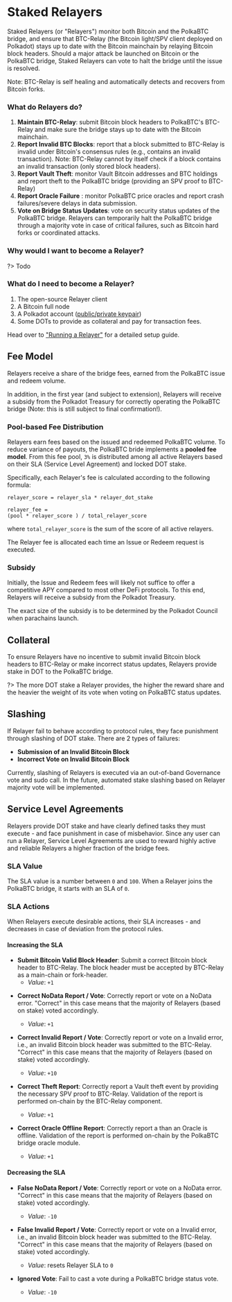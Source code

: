 # Staked Relayers

Staked Relayers (or "Relayers") monitor both Bitcoin and the PolkaBTC bridge, and ensure that BTC-Relay (the Bitcoin light/SPV client deployed on Polkadot) stays up to date with the Bitcoin mainchain by relaying Bitcoin block headers. Should a major attack be launched on Bitcoin or the PolkaBTC bridge, Staked Relayers can vote to halt the bridge until the issue is resolved. 

Note: BTC-Relay is self healing and automatically detects and recovers from Bitcoin forks.

### What do Relayers do?

1. **Maintain BTC-Relay**: submit Bitcoin block headers to PolkaBTC's BTC-Relay and make sure the bridge stays up to date with the Bitcoin mainchain.
2. **Report Invalid BTC Blocks**: report that a block submitted to BTC-Relay is invalid under Bitcoin's consensus rules (e.g., contains an invalid transaction). Note: BTC-Relay cannot by itself check if a block contains an invalid transaction (only stored block headers).
3. **Report Vault Theft**: monitor Vault Bitcoin addresses and BTC holdings and report theft to the PolkaBTC bridge (providing an SPV proof to BTC-Relay)
4. **Report Oracle Failure** : monitor PolkaBTC price oracles and report crash failures/severe delays in data submission.
5. **Vote on Bridge Status Updates**: vote on security status updates of the PolkaBTC bridge. Relayers can temporarily halt the PolkaBTC bridge through a majority vote in case of critical failures, such as Bitcoin hard forks or coordinated attacks.

### Why would I want to become a Relayer?

?> Todo

### What do I need to become a Relayer?

1. The open-source Relayer client
2. A Bitcoin full node
2. A Polkadot account ([public/private keypair](https://wiki.polkadot.network/docs/en/learn-keys))
3. Some DOTs to provide as collateral and pay for transaction fees.

Head over to ["Running a Relayer"](/relayer/guide) for a detailed setup guide.

## Fee Model

Relayers receive a share of the bridge fees, earned from the PolkaBTC issue and redeem volume. 

In addition, in the first year (and subject to extension), Relayers will receive a subsidy from the Polkadot Treasury for correctly operating the PolkaBTC bridge (Note: this is still subject to final confirmation!).
### Pool-based Fee Distribution
Relayers earn fees based on the issued and redeemed PolkaBTC volume. To reduce variance of payouts, the PolkaBTC bride implements a **pooled fee model**.
From this fee pool, `3%` is distributed among all active Relayers based on their SLA (Service Level Agreement) and locked DOT stake. 

Specifically, each Relayer's fee is calculated according to the following formula:

    relayer_score = relayer_sla * relayer_dot_stake

    relayer_fee =
    (pool * relayer_score ) / total_relayer_score 

where ``total_relayer_score`` is the sum of the score of all active relayers. 

The Relayer fee is allocated each time an Issue or Redeem request is executed.

### Subsidy

Initially, the Issue and Redeem fees will likely not suffice to offer a competitive APY compared to most other DeFi protocols.
To this end, Relayers will receive a subsidy from the Polkadot Treasury.

The exact size of the subsidy is to be determined by the Polkadot Council when parachains launch.

## Collateral

To ensure Relayers have no incentive to submit invalid Bitcoin block headers to BTC-Relay or make incorrect status updates, Relayers provide stake in DOT to the PolkaBTC bridge.

?> The more DOT stake a Relayer provides, the higher the reward share and the heavier the weight of its vote when voting on PolkaBTC status updates.

## Slashing

If Relayer fail to behave according to protocol rules, they face punishment through slashing of DOT stake.
There are 2 types of failures: 

- **Submission of an Invalid Bitcoin Block**
- **Incorrect Vote on Invalid Bitcoin Block**

Currently, slashing of Relayers is executed via an out-of-band Governance vote and sudo call. 
In the future, automated stake slashing based on Relayer majority vote will be implemented. 

## Service Level Agreements

Relayers provide DOT stake and have clearly defined tasks they must execute - and face punishment in case of misbehavior.
Since any user can run a Relayer, Service Level Agreements are used to reward highly active and reliable Relayers a higher fraction of the bridge fees.

### SLA Value

The SLA value is a number between `0` and `100`.
When a Relayer joins the PolkaBTC bridge, it starts with an SLA of `0`.

### SLA Actions

When Relayers execute desirable actions, their SLA increases - and decreases in case of deviation from the protocol rules.


#### Increasing the SLA

- **Submit Bitcoin Valid Block Header**: Submit a correct Bitcoin block header to BTC-Relay. The block header must be accepted by BTC-Relay as a main-chain or fork-header. 
    - *Value*: `+1`


<!--- - **Submit Invalid Bitcoin Block Header**: Submit an invalid Bitcoin block header to BTC-Relay. Invalid blocks are reported and voted upon by other Relayers. 
    - *Value*: `-100`
--->

- **Correct NoData Report / Vote**: Correctly report or vote on a NoData error. "Correct" in this case means that the majority of Relayers (based on stake) voted accordingly.
    - *Value*: `+1`

- **Correct Invalid Report / Vote**: Correctly report or vote on a Invalid error, i.e., an invalid Bitcoin block header was submitted to the BTC-Relay. "Correct" in this case means that the majority of Relayers (based on stake) voted accordingly.
    - *Value*: `+10`


- **Correct Theft Report**: Correctly report a Vault theft event by providing the necessary SPV proof to BTC-Relay. Validation of the report is performed on-chain by the BTC-Relay component. 
    - *Value*: `+1`

- **Correct Oracle Offline Report**: Correctly report a than an Oracle is offline. Validation of the report is performed on-chain by the PolkaBTC bridge oracle module. 
    - *Value*: `+1`

#### Decreasing the SLA

- **False NoData Report / Vote**: Correctly report or vote on a NoData error. "Correct" in this case means that the majority of Relayers (based on stake) voted accordingly.
    - *Value*: `-10`

- **False Invalid Report / Vote**: Correctly report or vote on a Invalid error, i.e., an invalid Bitcoin block header was submitted to the BTC-Relay. "Correct" in this case means that the majority of Relayers (based on stake) voted accordingly.
    - *Value*: resets Relayer SLA to `0`

- **Ignored Vote**: Fail to cast a vote during a PolkaBTC bridge status vote.
    - *Value*: `-10`
